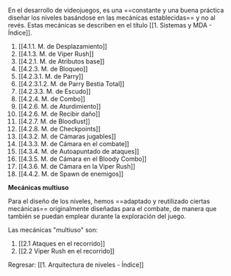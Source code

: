 
En el desarrollo de videojuegos, es una ==constante y una buena práctica diseñar los niveles basándose en las mecánicas establecidas== y no al revés. Estas mecánicas se describen en el título [[1. Sistemas y MDA - Índice]].

1. [[4.1.1. M. de Desplazamiento]]
2. [[4.1.3. M. de Viper Rush]]
3. [[4.2.1. M. de Atributos base]]
4. [[4.2.3. M. de Bloqueo]]
5. [[4.2.3.1. M. de Parry]]
6. [[4.2.3.1.2. M. de Parry Bestia Total]]
7. [[4.2.3.3. M. de Escudo]]
8. [[4.2.4. M. de Combo]]
9. [[4.2.6. M. de Aturdimiento]]
10. [[4.2.6. M. de Recibir daño]]
11. [[4.2.7. M. de Bloodlust]]
12. [[4.2.8. M. de Checkpoints]]
13. [[4.3.2. M. de Cámaras jugables]]
14. [[4.3.3. M. de Cámara en el combate]]
15. [[4.3.4. M. de Autoapuntado de ataques]]
16. [[4.3.5. M. de Cámara en el Bloody Combo]]
17. [[4.3.6. M. de Cámara en la Viper Rush]]
18. [[4.4.2. M. de Spawn de enemigos]]

**Mecánicas multiuso**

Para el diseño de los niveles, hemos ==adaptado y reutilizado ciertas mecánicas== originalmente diseñadas para el combate, de manera que también se puedan emplear durante la exploración del juego.

Las mecánicas "multiuso" son:

1. [[2.1 Ataques en el recorrido]]
2. [[2.2 Viper Rush en el recorrido]]


Regresar: [[1. Arquitectura de niveles - Índice]]